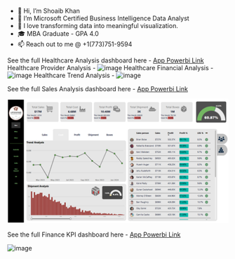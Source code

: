 - 👋 Hi, I’m Shoaib Khan
- 👀 I’m Microsoft Certified Business Intelligence Data Analyst
- 💞️ I love transforming data into meaningful visualization.
- 🎓 MBA Graduate - GPA 4.0
- 📫 Reach out to me @ +1(773)751-9594

See the full Healthcare Analysis dashboard here - [App Powerbi Link](https://app.powerbi.com/reportEmbed?reportId=6ba35d2a-c376-4c8c-81c7-37cab0e9efdc&autoAuth=true&ctid=52d48b4c-a96a-4957-8557-71bd33686f3a
)
Healthcare Provider Analysis - ![image](https://github.com/user-attachments/assets/2c647d45-17cc-4efe-8986-8cfdb675a8e5)
Healthcare Financial Analysis - ![image](https://github.com/user-attachments/assets/6520330c-6378-4e1e-bba9-dbd8980bcaa1)
Healthcare Trend Analysis -  ![image](https://github.com/user-attachments/assets/ca7de695-cd77-4b6b-99d8-37e49712a90b)


See the full Sales Analysis dashboard here - [App Powerbi Link](https://app.powerbi.com/reportEmbed?reportId=0899fff0-0cf6-41a2-9717-56ddbd4462e4&autoAuth=true&ctid=52d48b4c-a96a-4957-8557-71bd33686f3a)

![Portfolio Dashboard](portfolio-dashboard-screenshot.png)

See the full Finance KPI dashboard here - [App Powerbi Link](https://app.powerbi.com/reportEmbed?reportId=b8c4a267-0764-4f21-8f70-391c269352f0&autoAuth=true&ctid=52d48b4c-a96a-4957-8557-71bd33686f3a)

![image](https://github.com/user-attachments/assets/9ff278d7-ce47-4800-bd7a-0b86c7782c42)
